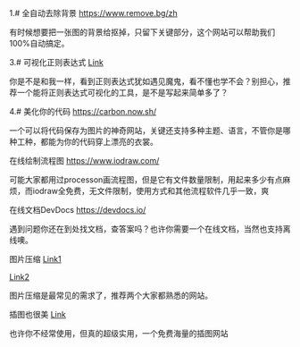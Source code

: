 


1.# 全自动去除背景
https://www.remove.bg/zh


有时候想要把一张图的背景给抠掉，只留下关键部分，这个网站可以帮助我们100%自动搞定。


3.# 可视化正则表达式
[Link](https://jex.im/regulex/)

你是不是和我一样，看到正则表达式犹如遇见魔鬼，看不懂也学不会？别担心，推荐一个能将正则表达式可视化的工具，是不是写起来简单多了？


4.# 美化你的代码
https://carbon.now.sh/

一个可以将代码保存为图片的神奇网站，关键还支持多种主题、语言，不管你是哪种工种，都能为你的代码穿上漂亮的衣裳。



在线绘制流程图
https://www.iodraw.com/

可能大家都用过processon画流程图，但是它有文件数量限制，用起来多少有点麻烦，而iodraw全免费，无文件限制，使用方式和其他流程软件几乎一致，爽



在线文档DevDocs
https://devdocs.io/

遇到问题你还在到处找文档，查答案吗？也许你需要一个在线文档，当然也支持离线噢。



图片压缩
[Link1](https://picdiet.eula.club/)

[Link2](https://tinypng.com/)

图片压缩是最常见的需求了，推荐两个大家都熟悉的网站。



插图也很美
[Link](https://www.manypixels.co/gallery)

也许你不经常使用，但真的超级实用，一个免费海量的插图网站



